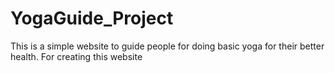 # YogaGuide_Project
This is a simple website to guide people for doing basic yoga for their better health.
For creating this website 
